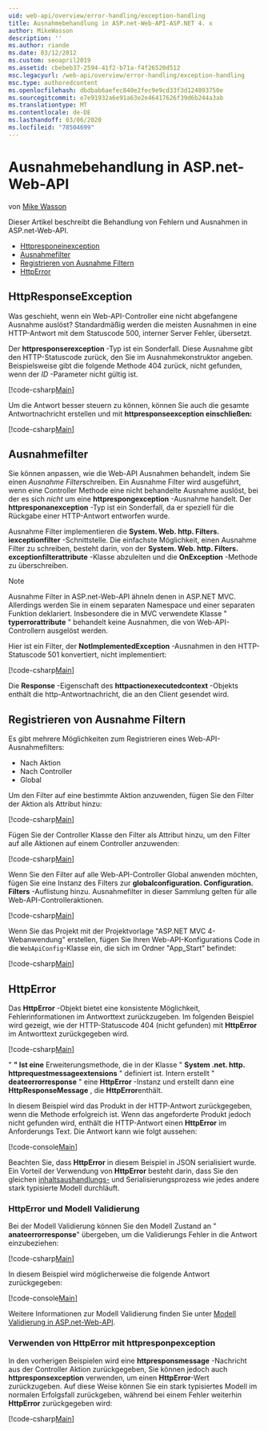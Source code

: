 ```yaml
---
uid: web-api/overview/error-handling/exception-handling
title: Ausnahmebehandlung in ASP.net-Web-API-ASP.NET 4. x
author: MikeWasson
description: ''
ms.author: riande
ms.date: 03/12/2012
ms.custom: seoapril2019
ms.assetid: cbebeb37-2594-41f2-b71a-f4f26520d512
msc.legacyurl: /web-api/overview/error-handling/exception-handling
msc.type: authoredcontent
ms.openlocfilehash: dbdbab6aefec840e2fec9e9cd33f3d124093750e
ms.sourcegitcommit: e7e91932a6e91a63e2e46417626f39d6b244a3ab
ms.translationtype: MT
ms.contentlocale: de-DE
ms.lasthandoff: 03/06/2020
ms.locfileid: "78504699"
---
```

# <a name="exception-handling-in-aspnet-web-api"></a>Ausnahmebehandlung in ASP.net-Web-API

von [Mike Wasson](https://github.com/MikeWasson)

Dieser Artikel beschreibt die Behandlung von Fehlern und Ausnahmen in ASP.net-Web-API.

- [Httpresponeinexception](#httpresponserexception)
- [Ausnahmefilter](#exception_filters)
- [Registrieren von Ausnahme Filtern](#registering_exception_filters)
- [HttpError](#httperror)

<a id="httpresponserexception"></a>
## <a name="httpresponseexception"></a>HttpResponseException

Was geschieht, wenn ein Web-API-Controller eine nicht abgefangene Ausnahme auslöst? Standardmäßig werden die meisten Ausnahmen in eine HTTP-Antwort mit dem Statuscode 500, interner Server Fehler, übersetzt.

Der **httpresponserexception** -Typ ist ein Sonderfall. Diese Ausnahme gibt den HTTP-Statuscode zurück, den Sie im Ausnahmekonstruktor angeben. Beispielsweise gibt die folgende Methode 404 zurück, nicht gefunden, wenn der *ID* -Parameter nicht gültig ist.

[!code-csharp[Main](exception-handling/samples/sample1.cs)]

Um die Antwort besser steuern zu können, können Sie auch die gesamte Antwortnachricht erstellen und mit **httpresponseexception einschließen:** 

[!code-csharp[Main](exception-handling/samples/sample2.cs)]

<a id="exception_filters"></a>
## <a name="exception-filters"></a>Ausnahmefilter

Sie können anpassen, wie die Web-API Ausnahmen behandelt, indem Sie einen *Ausnahme Filter*schreiben. Ein Ausnahme Filter wird ausgeführt, wenn eine Controller Methode eine nicht behandelte Ausnahme auslöst, bei der es sich *nicht* um eine **httprespongexception** -Ausnahme handelt. Der **httpresponanexception** -Typ ist ein Sonderfall, da er speziell für die Rückgabe einer HTTP-Antwort entworfen wurde.

Ausnahme Filter implementieren die **System. Web. http. Filters. iexceptionfilter** -Schnittstelle. Die einfachste Möglichkeit, einen Ausnahme Filter zu schreiben, besteht darin, von der **System. Web. http. Filters. exceptionfilterattribute** -Klasse abzuleiten und die **OnException** -Methode zu überschreiben.

> [!NOTE]
> Ausnahme Filter in ASP.net-Web-API ähneln denen in ASP.NET MVC. Allerdings werden Sie in einem separaten Namespace und einer separaten Funktion deklariert. Insbesondere die in MVC verwendete Klasse " **typerrorattribute** " behandelt keine Ausnahmen, die von Web-API-Controllern ausgelöst werden.

Hier ist ein Filter, der **NotImplementedException** -Ausnahmen in den HTTP-Statuscode 501 konvertiert, nicht implementiert:

[!code-csharp[Main](exception-handling/samples/sample3.cs)]

Die **Response** -Eigenschaft des **httpactionexecutedcontext** -Objekts enthält die http-Antwortnachricht, die an den Client gesendet wird.

<a id="registering_exception_filters"></a>
## <a name="registering-exception-filters"></a>Registrieren von Ausnahme Filtern

Es gibt mehrere Möglichkeiten zum Registrieren eines Web-API-Ausnahmefilters:

- Nach Aktion
- Nach Controller
- Global

Um den Filter auf eine bestimmte Aktion anzuwenden, fügen Sie den Filter der Aktion als Attribut hinzu:

[!code-csharp[Main](exception-handling/samples/sample4.cs)]

Fügen Sie der Controller Klasse den Filter als Attribut hinzu, um den Filter auf alle Aktionen auf einem Controller anzuwenden:

[!code-csharp[Main](exception-handling/samples/sample5.cs)]

Wenn Sie den Filter auf alle Web-API-Controller Global anwenden möchten, fügen Sie eine Instanz des Filters zur **globalconfiguration. Configuration. Filters** -Auflistung hinzu. Ausnahmefilter in dieser Sammlung gelten für alle Web-API-Controlleraktionen.

[!code-csharp[Main](exception-handling/samples/sample6.cs)]

Wenn Sie das Projekt mit der Projektvorlage "ASP.NET MVC 4-Webanwendung" erstellen, fügen Sie Ihren Web-API-Konfigurations Code in die `WebApiConfig`-Klasse ein, die sich im Ordner "App\_Start" befindet:

[!code-csharp[Main](exception-handling/samples/sample7.cs?highlight=5)]

<a id="httperror"></a>
## <a name="httperror"></a>HttpError

Das **HttpError** -Objekt bietet eine konsistente Möglichkeit, Fehlerinformationen im Antworttext zurückzugeben. Im folgenden Beispiel wird gezeigt, wie der HTTP-Statuscode 404 (nicht gefunden) mit **HttpError** im Antworttext zurückgegeben wird.

[!code-csharp[Main](exception-handling/samples/sample8.cs)]

" **" Ist eine** Erweiterungsmethode, die in der Klasse " **System .net. http. httprequestmessageextensions** " definiert ist. Intern erstellt " **deateerrorresponse** " eine **HttpError** -Instanz und erstellt dann eine **HttpResponseMessage** , die **HttpError**enthält.

In diesem Beispiel wird das Produkt in der HTTP-Antwort zurückgegeben, wenn die Methode erfolgreich ist. Wenn das angeforderte Produkt jedoch nicht gefunden wird, enthält die HTTP-Antwort einen **HttpError** im Anforderungs Text. Die Antwort kann wie folgt aussehen:

[!code-console[Main](exception-handling/samples/sample9.cmd)]

Beachten Sie, dass **HttpError** in diesem Beispiel in JSON serialisiert wurde. Ein Vorteil der Verwendung von **HttpError** besteht darin, dass Sie den gleichen [inhaltsaushandlungs-](../formats-and-model-binding/content-negotiation.md) und Serialisierungsprozess wie jedes andere stark typisierte Modell durchläuft.

### <a name="httperror-and-model-validation"></a>HttpError und Modell Validierung

Bei der Modell Validierung können Sie den Modell Zustand an " **anateerrorresponse**" übergeben, um die Validierungs Fehler in die Antwort einzubeziehen:

[!code-csharp[Main](exception-handling/samples/sample10.cs)]

In diesem Beispiel wird möglicherweise die folgende Antwort zurückgegeben:

[!code-console[Main](exception-handling/samples/sample11.cmd)]

Weitere Informationen zur Modell Validierung finden Sie unter [Modell Validierung in ASP.net-Web-API](../formats-and-model-binding/model-validation-in-aspnet-web-api.md).

### <a name="using-httperror-with-httpresponseexception"></a>Verwenden von HttpError mit httpresponpexception

In den vorherigen Beispielen wird eine **httpresponsmessage** -Nachricht aus der Controller Aktion zurückgegeben, Sie können jedoch auch **httpresponsexception** verwenden, um einen **HttpError**-Wert zurückzugeben. Auf diese Weise können Sie ein stark typisiertes Modell im normalen Erfolgsfall zurückgeben, während bei einem Fehler weiterhin **HttpError** zurückgegeben wird:

[!code-csharp[Main](exception-handling/samples/sample12.cs)]
